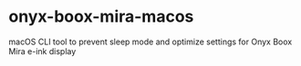 # onyx-boox-mira-macos
macOS CLI tool to prevent sleep mode and optimize settings for Onyx Boox Mira e-ink display
